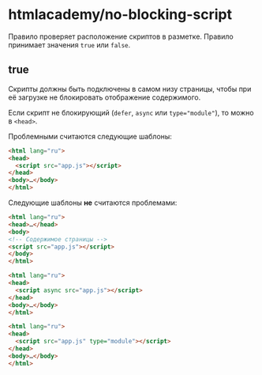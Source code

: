 # htmlacademy/no-blocking-script

Правило проверяет расположение скриптов в разметке. Правило принимает значения `true` или `false`.

## true
Скрипты должны быть подключены в самом низу страницы, чтобы при её загрузке не блокировать отображение содержимого.

Если скрипт не блокирующий (`defer`, `async` или `type="module"`), то можно в `<head>`.

Проблемными считаются следующие шаблоны:
```html
<html lang="ru">
<head>
  <script src="app.js"></script>
</head>
<body>…</body>
</html>
```

Следующие шаблоны **не** считаются проблемами:
```html
<html lang="ru">
<head>…</head>
<body>
<!-- Содержимое страницы -->
<script src="app.js"></script>
</body>
</html>
```

```html
<html lang="ru">
<head>
  <script async src="app.js"></script>
</head>
<body>…</body>
</html>
```

```html
<html lang="ru">
<head>
  <script src="app.js" type="module"></script>
</head>
<body>…</body>
</html>
```
